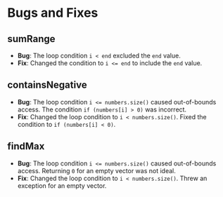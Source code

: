 ﻿# Bugs and Fixes

## sumRange
- **Bug**: The loop condition `i < end` excluded the `end` value.
- **Fix**: Changed the condition to `i <= end` to include the `end` value.

## containsNegative
- **Bug**: The loop condition `i <= numbers.size()` caused out-of-bounds access. The condition `if (numbers[i] > 0)` was incorrect.
- **Fix**: Changed the loop condition to `i < numbers.size()`. Fixed the condition to `if (numbers[i] < 0)`.

## findMax
- **Bug**: The loop condition `i <= numbers.size()` caused out-of-bounds access. Returning `0` for an empty vector was not ideal.
- **Fix**: Changed the loop condition to `i < numbers.size()`. Threw an exception for an empty vector.